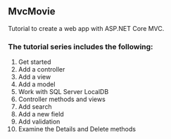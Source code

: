## MvcMovie

Tutorial to create a web app with ASP.NET Core MVC.

### The tutorial series includes the following:

1. Get started
1. Add a controller
1. Add a view
1. Add a model
1. Work with SQL Server LocalDB
1. Controller methods and views
1. Add search
1. Add a new field
1. Add validation
1. Examine the Details and Delete methods
